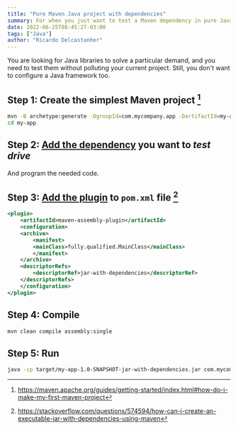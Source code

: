 ```yaml
---
title: "Pure Maven Java project with dependencies"
summary: For when you just want to test a Maven dependency in pure Java.
date: 2022-06-25T08:45:27-03:00
tags: ["Java"]
author: "Ricardo Delcastanher"
---
```


You are looking for Java libraries to solve a particular demand, and you need to test them without polluting your current project. Still, you don't want to configure a Java framework too.

## Step 1: Create the simplest Maven project [^1]

[^1]: https://maven.apache.org/guides/getting-started/index.html#how-do-i-make-my-first-maven-project

```Bash
mvn -B archetype:generate -DgroupId=com.mycompany.app -DartifactId=my-app -DarchetypeArtifactId=maven-archetype-quickstart -DarchetypeVersion=1.4
cd my-app
```

## Step 2: [Add the dependency](https://maven.apache.org/guides/getting-started/index.html#how-do-i-use-external-dependencies) you want to *test drive*

And program the needed code.

## Step 3: [Add the plugin](https://maven.apache.org/guides/getting-started/index.html#how-do-i-use-plugins) to `pom.xml` file [^2]

[^2]: https://stackoverflow.com/questions/574594/how-can-i-create-an-executable-jar-with-dependencies-using-maven

```XML
<plugin>
    <artifactId>maven-assembly-plugin</artifactId>
    <configuration>
    <archive>
        <manifest>
        <mainClass>fully.qualified.MainClass</mainClass>
        </manifest>
    </archive>
    <descriptorRefs>
        <descriptorRef>jar-with-dependencies</descriptorRef>
    </descriptorRefs>
    </configuration>
</plugin>
```

## Step 4: Compile

```Bash
mvn clean compile assembly:single
```

## Step 5: Run

```Bash
java -cp target/my-app-1.0-SNAPSHOT-jar-with-dependencies.jar com.mycompany.app.App
```